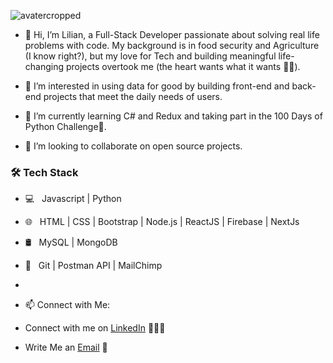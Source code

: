 ![avatercropped](https://user-images.githubusercontent.com/73794416/134772232-bcb395c7-55e4-4ace-be31-8de5a9f493b2.jpeg)


- 👋 Hi, I’m Lilian, a Full-Stack Developer passionate about solving real life problems with code. My background is in food security and Agriculture (I know right?), but my love for Tech and building meaningful life-changing projects overtook me (the heart wants what it wants 🥰🥰).


- 👀 I’m interested in using data for good by building front-end and back-end projects that meet the daily needs of users.
- 🌱 I’m currently learning C# and Redux and taking part in the 100 Days of Python Challenge💪.
- 💞️ I’m looking to collaborate on open source projects.

<h3>🛠 Tech Stack</h3>

- 💻 &nbsp; Javascript | Python 
- 🌐 &nbsp; HTML | CSS | Bootstrap | Node.js | ReactJS | Firebase | NextJs
- 🛢 &nbsp; MySQL | MongoDB
- 🔧 &nbsp; Git | Postman API | MailChimp 
- 
- 📫 Connect with Me:

 - Connect with me on [LinkedIn](https://www.linkedin.com/in/lilian-umeakunne-msc-276b11129/) 👨🏻‍💻
 - Write Me an [Email](mailto:Lilianumeakunne@gmail.com) 💌

<!---
Lilian-Chinelo/Lilian-Chinelo is a ✨ special ✨ repository because its `README.md` (this file) appears on your GitHub profile.
You can click the Preview link to take a look at your changes.
--->
